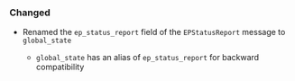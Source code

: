 ### Changed

- Renamed the ``ep_status_report`` field of the ``EPStatusReport`` message to
  ``global_state``

  - ``global_state`` has an alias of ``ep_status_report`` for backward compatibility
